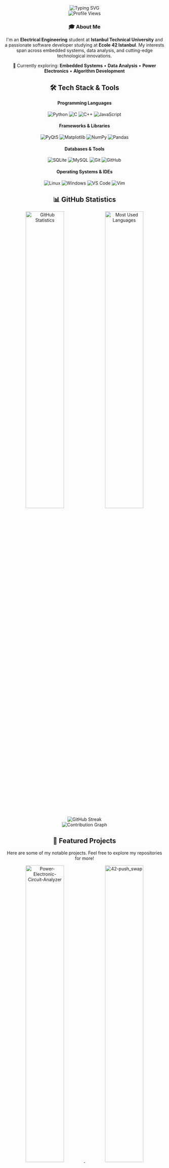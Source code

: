 <!-- Header -->
<div align="center">
  <img src="https://readme-typing-svg.herokuapp.com?font=Fira+Code&weight=500&size=28&pause=1000&color=4F8CC9&center=true&vCenter=true&width=435&lines=Hello%2C+I'm+Onur+Nigiz!+%F0%9F%91%8B" alt="Typing SVG" />
</div>

<div align="center">
  <img src="https://komarev.com/ghpvc/?username=onigiz&style=flat-square&color=blue" alt="Profile Views" />
</div>

<!-- About Me -->
<div align="center">
  <h3>🎓 About Me</h3>
  <p>
    I'm an <strong>Electrical Engineering</strong> student at <strong>Istanbul Technical University</strong> and a passionate software developer studying at <strong>Ecole 42 Istanbul</strong>. 
    My interests span across embedded systems, data analysis, and cutting-edge technological innovations.
  </p>
  <p>
    🔬 Currently exploring: <strong>Embedded Systems</strong> • <strong>Data Analysis</strong> • <strong>Power Electronics</strong> • <strong>Algorithm Development</strong>
  </p>
</div>

<!-- Technologies and Tools -->
<h2 align="center">🛠️ Tech Stack & Tools</h2>

<div align="center">
  <h4>Programming Languages</h4>
  <p>
    <img src="https://img.shields.io/badge/Python-3776AB?style=for-the-badge&logo=python&logoColor=white" alt="Python">
    <img src="https://img.shields.io/badge/C-00599C?style=for-the-badge&logo=c&logoColor=white" alt="C">
    <img src="https://img.shields.io/badge/C%2B%2B-00599C?style=for-the-badge&logo=c%2B%2B&logoColor=white" alt="C++">
    <img src="https://img.shields.io/badge/JavaScript-F7DF1E?style=for-the-badge&logo=javascript&logoColor=black" alt="JavaScript">
  </p>
  
  <h4>Frameworks & Libraries</h4>
  <p>
    <img src="https://img.shields.io/badge/PyQt5-41CD52?style=for-the-badge&logo=qt&logoColor=white" alt="PyQt5">
    <img src="https://img.shields.io/badge/Matplotlib-3776AB?style=for-the-badge&logo=matplotlib&logoColor=white" alt="Matplotlib">
    <img src="https://img.shields.io/badge/NumPy-013243?style=for-the-badge&logo=numpy&logoColor=white" alt="NumPy">
    <img src="https://img.shields.io/badge/Pandas-150458?style=for-the-badge&logo=pandas&logoColor=white" alt="Pandas">
  </p>
  
  <h4>Databases & Tools</h4>
  <p>
    <img src="https://img.shields.io/badge/SQLite-003B57?style=for-the-badge&logo=sqlite&logoColor=white" alt="SQLite">
    <img src="https://img.shields.io/badge/MySQL-4479A1?style=for-the-badge&logo=mysql&logoColor=white" alt="MySQL">
    <img src="https://img.shields.io/badge/Git-F05032?style=for-the-badge&logo=git&logoColor=white" alt="Git">
    <img src="https://img.shields.io/badge/GitHub-181717?style=for-the-badge&logo=github&logoColor=white" alt="GitHub">
  </p>
  
  <h4>Operating Systems & IDEs</h4>
  <p>
    <img src="https://img.shields.io/badge/Linux-FCC624?style=for-the-badge&logo=linux&logoColor=black" alt="Linux">
    <img src="https://img.shields.io/badge/Windows-0078D6?style=for-the-badge&logo=windows&logoColor=white" alt="Windows">
    <img src="https://img.shields.io/badge/Visual_Studio_Code-007ACC?style=for-the-badge&logo=visual-studio-code&logoColor=white" alt="VS Code">
    <img src="https://img.shields.io/badge/Vim-019733?style=for-the-badge&logo=vim&logoColor=white" alt="Vim">
  </p>
</div>

<!-- GitHub Statistics -->
<h2 align="center">📊 GitHub Statistics</h2>

<div align="center">
  <!-- Main Stats with private repos included -->
  <img src="https://github-readme-stats.vercel.app/api?username=onigiz&show_icons=true&count_private=true&include_all_commits=true&theme=cobalt&hide_border=true&bg_color=0D1117" alt="GitHub Statistics" width="49%">
  
  <!-- Language Stats with private repos -->
  <img src="https://github-readme-stats.vercel.app/api/top-langs/?username=onigiz&langs_count=8&layout=compact&theme=cobalt&hide_border=true&bg_color=0D1117&count_private=true" alt="Most Used Languages" width="49%">
</div>

<!-- GitHub Streak -->
<div align="center">
  <img src="https://streak-stats.demolab.com/?user=onigiz&theme=cobalt&hide_border=true&background=0D1117" alt="GitHub Streak" />
</div>

<!-- GitHub Contribution Graph -->
<div align="center">
  <img src="https://github-readme-activity-graph.vercel.app/graph?username=onigiz&theme=cobalt&hide_border=true&bg_color=0D1117&color=4F8CC9&line=4F8CC9&point=4F8CC9" alt="Contribution Graph" />
</div>

<!-- Featured Projects -->
<h2 align="center">🚀 Featured Projects</h2>

<div align="center">
  <p>Here are some of my notable projects. Feel free to explore my repositories for more!</p>
</div>

<!-- Project Cards -->
<div align="center">
  <a href="https://github.com/onigiz/Power-Electronic-Circuit-Analyzer">
    <img src="https://github-readme-stats.vercel.app/api/pin/?username=onigiz&repo=Power-Electronic-Circuit-Analyzer&theme=cobalt&hide_border=true&bg_color=0D1117" alt="Power-Electronic-Circuit-Analyzer" width="49%">
  </a>
  <a href="https://github.com/onigiz/42-push_swap">
    <img src="https://github-readme-stats.vercel.app/api/pin/?username=onigiz&repo=42-push_swap&theme=cobalt&hide_border=true&bg_color=0D1117" alt="42-push_swap" width="49%">
  </a>
</div>

<!-- GitHub Trophies -->
<h2 align="center">🏆 GitHub Trophies</h2>

<div align="center">
  <img src="https://github-profile-trophy.vercel.app/?username=onigiz&theme=cobalt&no-frame=true&no-bg=true&margin-w=4" alt="GitHub Trophies" />
</div>

<!-- Contact & Social -->
<h2 align="center">📫 Get In Touch</h2>

<div align="center">
  <p>I'm always open to discussing new opportunities, interesting projects, or just having a chat about technology!</p>
  
  <a href="mailto:onurnigiz@hotmail.com">
    <img src="https://img.shields.io/badge/Email-D14836?style=for-the-badge&logo=gmail&logoColor=white" alt="Email">
  </a>
  <a href="https://linkedin.com/in/onur-nigiz">
    <img src="https://img.shields.io/badge/LinkedIn-0077B5?style=for-the-badge&logo=linkedin&logoColor=white" alt="LinkedIn">
  </a>
  <a href="https://github.com/onigiz">
    <img src="https://img.shields.io/badge/GitHub-181717?style=for-the-badge&logo=github&logoColor=white" alt="GitHub">
  </a>
</div>

<!-- Footer -->
<div align="center">
  <img src="https://readme-typing-svg.herokuapp.com?font=Fira+Code&weight=500&size=16&pause=1000&color=4F8CC9&center=true&vCenter=true&width=435&lines=Thanks+for+visiting!+%F0%9F%92%96" alt="Typing SVG" />
</div>
